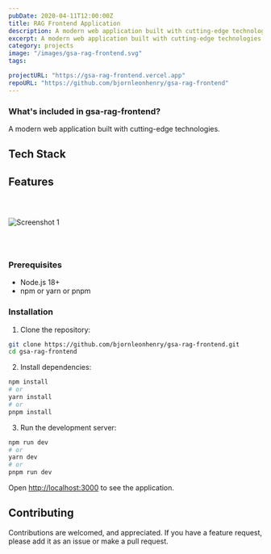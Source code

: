```yaml
---
pubDate: 2020-04-11T12:00:00Z
title: RAG Frontend Application
description: A modern web application built with cutting-edge technologies.
excerpt: A modern web application built with cutting-edge technologies.
category: projects
image: "/images/gsa-rag-frontend.svg"
tags:

projectURL: "https://gsa-rag-frontend.vercel.app"
repoURL: "https://github.com/bjornleonhenry/gsa-rag-frontend"
---
```


### What's included in gsa-rag-frontend?

A modern web application built with cutting-edge technologies.

## Tech Stack



## Features

### &nbsp;

![Screenshot 1](/images/gsa-rag-frontend-1.webp)

### &nbsp;

### Prerequisites

- Node.js 18+
- npm or yarn or pnpm

### Installation

1. Clone the repository:
```bash
git clone https://github.com/bjornleonhenry/gsa-rag-frontend.git
cd gsa-rag-frontend
```

2. Install dependencies:
```bash
npm install
# or
yarn install
# or
pnpm install
```

3. Run the development server:
```bash
npm run dev
# or
yarn dev
# or
pnpm run dev
```

Open [http://localhost:3000](http://localhost:3000) to see the application.

## Contributing

Contributions are welcomed, and appreciated. If you have a feature request, please add it as an issue or make a pull request.
